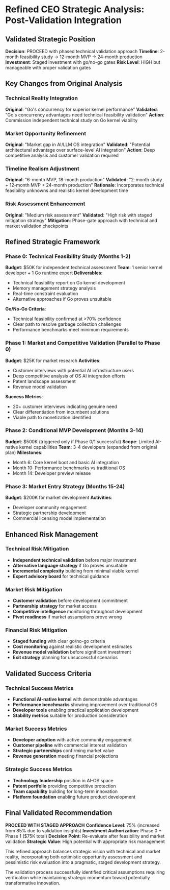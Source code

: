 # Refined CEO Strategic Analysis: Post-Validation Integration

## Validated Strategic Position
**Decision**: PROCEED with phased technical validation approach
**Timeline**: 2-month feasibility study → 12-month MVP → 24-month production
**Investment**: Staged investment with go/no-go gates
**Risk Level**: HIGH but manageable with proper validation gates

## Key Changes from Original Analysis

### Technical Reality Integration
**Original**: "Go's concurrency for superior kernel performance"
**Validated**: "Go's concurrency advantages need technical feasibility validation"
**Action**: Commission independent technical study on Go kernel viability

### Market Opportunity Refinement
**Original**: "Market gap in AI/LLM OS integration"
**Validated**: "Potential architectural advantage over surface-level AI integration"
**Action**: Deep competitive analysis and customer validation required

### Timeline Realism Adjustment
**Original**: "6-month MVP, 18-month production"
**Validated**: "2-month study + 12-month MVP + 24-month production"
**Rationale**: Incorporates technical feasibility unknowns and realistic kernel development time

### Risk Assessment Enhancement
**Original**: "Medium risk assessment"
**Validated**: "High risk with staged mitigation strategy"
**Mitigation**: Phase-gate approach with technical and market validation checkpoints

## Refined Strategic Framework

### Phase 0: Technical Feasibility Study (Months 1-2)
**Budget**: $50K for independent technical assessment
**Team**: 1 senior kernel developer + 1 Go runtime expert
**Deliverables**:
- Technical feasibility report on Go kernel development
- Memory management strategy analysis
- Real-time constraint evaluation
- Alternative approaches if Go proves unsuitable

**Go/No-Go Criteria**:
- Technical feasibility confirmed at >70% confidence
- Clear path to resolve garbage collection challenges
- Performance benchmarks meet minimum requirements

### Phase 1: Market and Competitive Validation (Parallel to Phase 0)
**Budget**: $25K for market research
**Activities**:
- Customer interviews with potential AI infrastructure users
- Deep competitive analysis of OS AI integration efforts
- Patent landscape assessment
- Revenue model validation

**Success Metrics**:
- 20+ customer interviews indicating genuine need
- Clear differentiation from incumbent solutions
- Viable path to monetization identified

### Phase 2: Conditional MVP Development (Months 3-14)
**Budget**: $500K (triggered only if Phase 0/1 successful)
**Scope**: Limited AI-native kernel capabilities
**Team**: 3-4 developers (expanded from original plan)
**Milestones**:
- Month 6: Core kernel boot and basic AI integration
- Month 10: Performance benchmarks vs traditional OS
- Month 14: Developer preview release

### Phase 3: Market Entry Strategy (Months 15-24)
**Budget**: $200K for market development
**Activities**:
- Developer community engagement
- Strategic partnership development
- Commercial licensing model implementation

## Enhanced Risk Management

### Technical Risk Mitigation
- **Independent technical validation** before major investment
- **Alternative language strategy** if Go proves unsuitable
- **Incremental complexity** building from minimal viable kernel
- **Expert advisory board** for technical guidance

### Market Risk Mitigation
- **Customer validation** before development commitment
- **Partnership strategy** for market access
- **Competitive intelligence** monitoring throughout development
- **Pivot readiness** if market assumptions prove wrong

### Financial Risk Mitigation
- **Staged funding** with clear go/no-go criteria
- **Cost monitoring** against realistic development estimates
- **Revenue model validation** before significant investment
- **Exit strategy** planning for unsuccessful scenarios

## Validated Success Criteria

### Technical Success Metrics
- **Functional AI-native kernel** with demonstrable advantages
- **Performance benchmarks** showing improvement over traditional OS
- **Developer tools** enabling practical application development
- **Stability metrics** suitable for production consideration

### Market Success Metrics
- **Developer adoption** with active community engagement
- **Customer pipeline** with commercial interest validation
- **Strategic partnerships** confirming market value
- **Revenue generation** meeting financial projections

### Strategic Success Metrics
- **Technology leadership** position in AI-OS space
- **Patent portfolio** providing competitive protection
- **Team capability** building for long-term innovation
- **Platform foundation** enabling future product development

## Final Validated Recommendation

**PROCEED WITH STAGED APPROACH**
**Confidence Level**: 75% (increased from 85% due to validation insights)
**Investment Authorization**: Phase 0 + Phase 1 ($75K total)
**Decision Point**: Re-evaluate after feasibility and market validation
**Strategic Value**: High potential with appropriate risk management

This refined approach balances strategic vision with technical and market reality, incorporating both optimistic opportunity assessment and pessimistic risk evaluation into a pragmatic, staged development strategy.

The validation process successfully identified critical assumptions requiring verification while maintaining strategic momentum toward potentially transformative innovation.